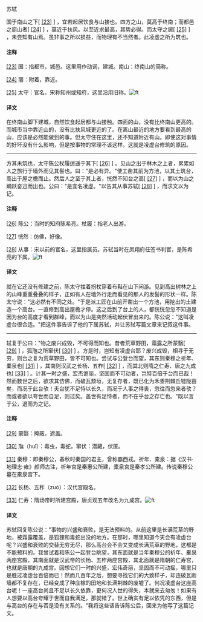 
苏轼

国于南山之下[
[\[23\]](#note_23)
]
，宜若起居饮食与山接也。四方之山，莫高于终南；而都邑之丽山者[
[\[24\]](#note_24)
] ，莫近于扶风。以至近求最高，其势必得。而太守之居[
[\[25\]](#note_25)
]
，未尝知有山焉。虽非事之所以损益，而物理有不当然者。此凌虚之所为筑也。

#### 注释 

[\[23\]](#noteBack_23)
国：指都市，城邑。这里用作动词，建城。南山：终南山的简称。

[\[24\]](#noteBack_24)
丽：附着，靠近。

[\[25\]](#noteBack_25)
太守：官名。宋称知州或知府，这里沿用旧称。![ft](@media/Image00002.jpg)

#### 译文 

在终南山脚下建城，自然饮食起居都与山接触。四面的山，没有比终南山更高的。而城市当中靠近山的，没有比扶风城更近的了。在离山最近的地方要看到最高的山，应该是必然能做到的事。但太守住在这里，还不知道附近有山。即使这对事情的好坏没有什么影响，但是按事物的常理不该这样。这就是凌虚台修筑的原因。

------------------------------------------------------------------------

方其未筑也，太守陈公杖履逍遥于其下[
[\[26\]](#note_26)
]
。见山之出于林木之上者，累累如人之旅行于墙外而见其髻也。曰："是必有异。"使工凿其前为方池，以其土筑台，高出于屋之檐而止。然后人之至于其上者，恍然不知台之高[
[\[27\]](#note_27)
]
，而以为山之踊跃奋迅而出也。公曰："是宜名凌虚。"以告其从事苏轼[
[\[28\]](#note_28)
] ，而求文以为记。

#### 注释 

[\[26\]](#noteBack_26)
陈公：当时的知府陈希亮。杖履：指老人出游。

[\[27\]](#noteBack_27)
恍然：仿佛，好像。

[\[28\]](#noteBack_28)
从事：宋以前的官名，这里指属员。苏轼当时在凤翔府任签书判官，是陈希亮的下属。![ft](@media/Image00002.jpg)

#### 译文 

就在它还没有修建之前，陈太守拄着拐杖穿着布鞋在山下闲游。见到高出树林之上的山峰重重叠叠的样子，正如有人在墙外行走而看见的那人的发髻的形状一样。陈太守说："这必然有不同之处。"于是派工匠在山前开凿出一个方池，用挖出的土建造一个高台。一直修到高出屋檐才停。这之后到了台上的人，都恍恍忽忽不知道是因为台的高度才看到群峰，而以为山是突然活动起伏冒出来的。陈公说："这叫凌虚台很合适。"把这件事告诉了他的下属苏轼，并让苏轼写篇文章来记叙这件事。

------------------------------------------------------------------------

轼复于公曰："物之废兴成毁，不可得而知也。昔者荒草野田，霜露之所蒙翳[
[\[29\]](#note_29)
] ，狐虺之所窜伏[
[\[30\]](#note_30)
]
。方是时，岂知有凌虚台耶？废兴成毁，相寻于无穷，则台之复为荒草野田，皆不可知也。尝试与公登台而望，其东则秦穆之祈年、橐泉也[
[\[31\]](#note_31)
] ，其南则汉武之长杨、五柞[
[\[32\]](#note_32)
] ，而其北则隋之仁寿、唐之九成也[
[\[33\]](#note_33)
]
。计其一时之盛，宏杰诡丽，坚固而不可动者，岂特百倍于台而已哉！然而数世之后，欲求其仿佛，而破瓦颓垣，无复存者，既已化为禾黍荆棘丘墟陇亩矣，而况于此台欤！夫台犹不足恃以长久，而况于人事之得丧，忽往而忽来者欤？而或者欲以夸世而自足，则过矣。盖世有足恃者，而不在乎台之存亡也。"既以言于公，退而为之记。

#### 注释 

[\[29\]](#noteBack_29)
蒙翳：掩蔽，遮盖。

[\[30\]](#noteBack_30)
虺（huǐ）：毒虫，毒蛇。窜伏：潜藏，伏匿。

[\[31\]](#noteBack_31)
秦穆：即秦穆公，春秋时秦国的君主，曾称霸西戎。祈年、橐泉：据《汉书·地理志·雍》颜师古注，祈年宫是秦惠公所建，橐泉宫是秦孝公所建。传说秦穆公墓在橐泉宫下。

[\[32\]](#noteBack_32)
长杨、五柞（zuò）：汉代宫殿名。

[\[33\]](#noteBack_33)
仁寿：隋炀帝时所建宫殿，唐贞观五年改名为九成宫。![ft](@media/Image00002.jpg)

#### 译文 

苏轼回复陈公说："事物的兴盛和衰败，是无法预料的。从前这里是长满荒草的野地，被霜露覆盖，是狐狸和毒蛇出没的地方。在那时，哪里知道今天会有凌虚台呢？兴盛和衰败的交替无穷无尽，那么高台会不会又变成长满荒草的野地，这都是不能预料的。我曾试着和陈公一起登台眺望，其东面就是当年秦穆公的祈年、橐泉两座宫殿，其南面就是汉武帝的长杨、五柞两座宫殿，其北面就是隋朝的仁寿宫，也就是唐朝的九成宫。回想它们一时的兴盛，宏伟奇丽，坚固而不可动摇，哪里只是胜过凌虚台百倍而已！然而几百年之后，想要寻找它们的大致样子，却连破瓦断墙都不复存在，已经变成了种庄稼的田地和长满荆棘的废墟了。何况凌虚台这座高台呢！一座高台尚且不足以长久依靠，更何况人世的得失，本就来去匆匆！如果有人想要以高台夸耀于世而自我满足，那就错了。世上确实有足以依凭的东西，但是与高台的存在与否是没有关系的。"我将这些话告诉陈公后，回来为他写了这篇记文。

